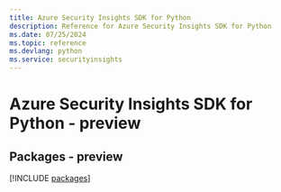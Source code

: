 ```yaml
---
title: Azure Security Insights SDK for Python
description: Reference for Azure Security Insights SDK for Python
ms.date: 07/25/2024
ms.topic: reference
ms.devlang: python
ms.service: securityinsights
---
```

# Azure Security Insights SDK for Python - preview
## Packages - preview
[!INCLUDE [packages](security-insights-index.md)]